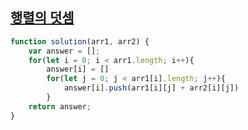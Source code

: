 ## <a href='https://school.programmers.co.kr/learn/courses/30/lessons/12950'>행렬의 덧셈</a>

```javascript 
function solution(arr1, arr2) {
    var answer = [];
    for(let i = 0; i < arr1.length; i++){
        answer[i] = []
        for(let j = 0; j < arr1[i].length; j++){
            answer[i].push(arr1[i][j] + arr2[i][j])
        }
    return answer;
}
```
